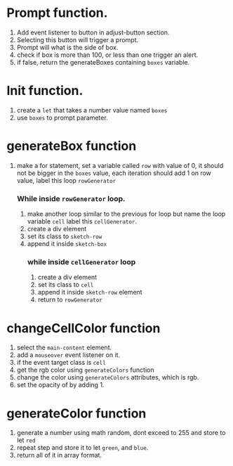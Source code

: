# Prompt function.
1. Add event listener to button in adjust-button section.
2. Selecting this button will trigger a prompt.
3. Prompt will what is the side of box.
4. check if box is more than 100, or less than one trigger an alert.
5. if false, return the generateBoxes containing `boxes` variable.

# Init function.
1. create a `let` that takes a number value named `boxes`
2. use `boxes` to prompt parameter.

# generateBox function
1. make a for statement, set a variable called `row` with value of 0, it should not be bigger in the `boxes` value, each iteration should add 1 on row value, label this loop `rowGenerator`
    ### While inside `rowGenerator` loop.
    1. make another loop similar to the previous for loop but name the loop variable `cell` label this `cellGenerator`.
    1. create a div element
    2. set its class to `sketch-row`
    1. append it inside `sketch-box`
        ### while inside `cellGenerator` loop
        1. create a div element
        2. set its class to `cell`
        1. append it inside `sketch-row` element
        3. return to `rowGenerator`

# changeCellColor function
1. select the `main-content` element.
2. add a `mouseover` event listener on it.
3. if the event target class is `cell`
1. get the rgb color using `generateColors` function
4. change the color using `generateColors` attributes, which is rgb.
5. set the opacity of by adding 1.

# generateColor function
1. generate a number using math random, dont exceed to 255 and store to let `red`
2. repeat step and store it to let `green`, and `blue`.
3. return all of it in array format.